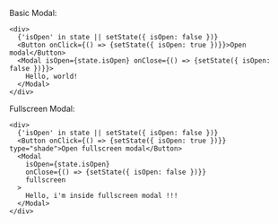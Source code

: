 Basic Modal:

    <div>
      {'isOpen' in state || setState({ isOpen: false })}
      <Button onClick={() => {setState({ isOpen: true })}}>Open modal</Button>
      <Modal isOpen={state.isOpen} onClose={() => {setState({ isOpen: false })}}>
        Hello, world!
      </Modal>
    </div>

Fullscreen Modal:

    <div>
      {'isOpen' in state || setState({ isOpen: false })}
      <Button onClick={() => {setState({ isOpen: true })}} type="shade">Open fullscreen modal</Button>
      <Modal
        isOpen={state.isOpen}
        onClose={() => {setState({ isOpen: false })}}
        fullscreen
      >
        Hello, i'm inside fullscreen modal !!!
      </Modal>
    </div>
